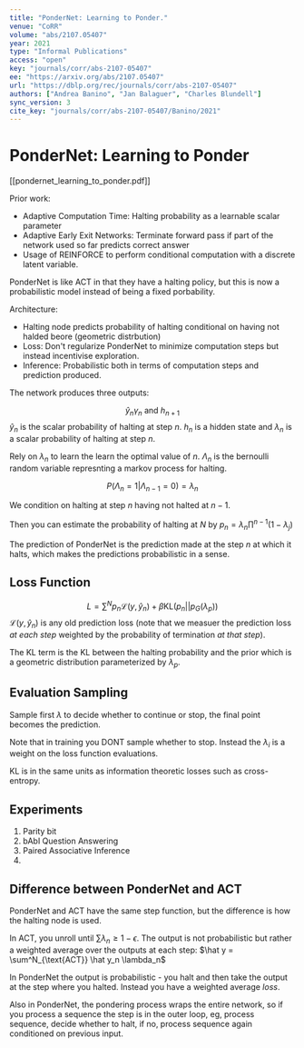 ```yaml
---
title: "PonderNet: Learning to Ponder."
venue: "CoRR"
volume: "abs/2107.05407"
year: 2021
type: "Informal Publications"
access: "open"
key: "journals/corr/abs-2107-05407"
ee: "https://arxiv.org/abs/2107.05407"
url: "https://dblp.org/rec/journals/corr/abs-2107-05407"
authors: ["Andrea Banino", "Jan Balaguer", "Charles Blundell"]
sync_version: 3
cite_key: "journals/corr/abs-2107-05407/Banino/2021"
---
```

# PonderNet: Learning to Ponder

[[pondernet_learning_to_ponder.pdf]]

Prior work:
 - Adaptive Computation Time: Halting probability as a learnable scalar parameter
 - Adaptive Early Exit Networks: Terminate forward pass if part of the network used so far predicts correct answer
 - Usage of REINFORCE to perform conditional computation with a discrete latent variable.

PonderNet is like ACT in that they have a halting policy, but this is now a probabilistic model instead of being a fixed porbability.

Architecture:
 - Halting node predicts probability of halting conditional on having not halded beore (geometric distrbution)
 - Loss: Don't regularize PonderNet to minimize computation steps but instead incentivise exploration.
 - Inference: Probabilistic both in terms of computation steps and prediction produced.

The network produces three outputs:

$$
\hat y_n \gamma_n \text{ and } h_{n + 1}
$$
$\hat y_n$ is the scalar probability of halting at step $n$. $h_n$ is a hidden state and $\lambda_n$ is a scalar probability of halting at step $n$.

Rely on $\lambda_n$ to learn the learn the optimal value of $n$. $\Lambda_n$ is the bernoulli random variable represnting a markov process for halting.

$$
P(\Lambda_n = 1|\Lambda_{n - 1} = 0) = \lambda_n
$$

We condition on halting at step $n$ having not halted at $n - 1$.

Then you can estimate the probability of halting at $N$ by $p_n = \lambda_n \prod^{n - 1} (1 - \lambda_j)$

The prediction of PonderNet is the prediction made at the step $n$ at which it halts, which makes the predictions probabilistic in a sense.

## Loss Function

$$
L = \sum^N p_n \mathcal{L}(y, \hat y_n) + \beta \text{KL}(p_n||p_G(\lambda_p))
$$
$\mathcal{L}(y, \hat y_n)$ is any old prediction loss (note that we measuer the prediction loss *at each step* weighted by the probability of termination *at that step*).

The KL term is the KL between the halting probability and the prior which is a geometric distribution parameterized by $\lambda_p$.


## Evaluation Sampling

Sample first $\lambda$ to decide whether to continue or stop, the final point becomes the prediction.

Note that in training you DONT sample whether to stop. Instead the $\lambda_i$ is a weight on the loss function evaluations.

KL is in the same units as information theoretic losses such as cross-entropy.

## Experiments
1. Parity bit
2. bAbI Question Answering
3. Paired Associative Inference
4.


## Difference between PonderNet and ACT

PonderNet and ACT have the same step function, but the difference is how the halting node is used.

In ACT, you unroll until $\sum \lambda_n \ge 1 - \epsilon$. The output is not probabilistic but rather a weighted average over the outputs at each step: $\hat y = \sum^N_{\text{ACT}} \hat y_n \lambda_n$

In PonderNet the output is probabilistic - you halt and then take the output at the step where you halted. Instead you have a weighted average *loss*.

Also in PonderNet, the pondering process wraps the entire network, so if you process a sequence the step is in the outer loop, eg, process sequence, decide whether to halt, if no, process sequence again conditioned on previous input.